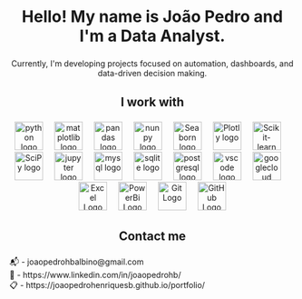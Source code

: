 <h1 align="center">Hello! My name is João Pedro and I'm a Data Analyst.</h1>

###

<p align="center">Currently, I'm developing projects focused on automation, dashboards, and data-driven decision making.</p>

###

<h2 align="center">I work with</h2>

###

<div align="center">
  <img src="https://cdn.jsdelivr.net/gh/devicons/devicon/icons/python/python-original.svg" height="50" alt="python logo"  />
  <img width="12" />
  <img src="https://img.icons8.com/?size=1200&id=TkX1totjFmAD&format=png" height="50" alt="matplotlib logo"  />
  <img width="12" />
  <img src="https://img.icons8.com/?size=512&id=xSkewUSqtErH&format=png" height="50" alt="pandas logo"  />
  <img width="12" />
  <img src="https://www.svgrepo.com/show/373938/numpy.svg" height="50" alt="nunpy logo"  />
  <img width="12" />
  <img src="https://cdn.worldvectorlogo.com/logos/seaborn-1.svg" height="50" alt="Seaborn logo"  />
  <img width="12" />
  <img src="https://www.vectorlogo.zone/logos/plotly/plotly-official.svg" height="50" alt="Plotly logo"  />
  <img width="12" />
  <img src="https://upload.wikimedia.org/wikipedia/commons/thumb/0/05/Scikit_learn_logo_small.svg/2560px-Scikit_learn_logo_small.svg.png" height="50" alt="Scikit-learn logo"  />
  <img width="12" />
  <img src="https://upload.wikimedia.org/wikipedia/commons/thumb/b/b2/SCIPY_2.svg/1200px-SCIPY_2.svg.png" height="50" alt="SciPy logo"  />
  <img width="12" />

  <img src="https://cdn.jsdelivr.net/gh/devicons/devicon/icons/jupyter/jupyter-original.svg" height="50" alt="jupyter logo"  />
  <img width="12" />
  <img src="https://cdn.jsdelivr.net/gh/devicons/devicon/icons/mysql/mysql-original.svg" height="50" alt="mysql logo"  />
  <img width="12" />
  <img src="https://cdn.jsdelivr.net/gh/devicons/devicon/icons/sqlite/sqlite-original.svg" height="50" alt="sqlite logo"  />
  <img width="12" />
  <img src="https://cdn.jsdelivr.net/gh/devicons/devicon/icons/postgresql/postgresql-original.svg" height="50" alt="postgresql logo"  />
  <img width="12" />
  <img src="https://cdn.jsdelivr.net/gh/devicons/devicon/icons/vscode/vscode-original.svg" height="50" alt="vscode logo"  />
  <img width="12" />
  <img src="https://cdn.jsdelivr.net/gh/devicons/devicon/icons/googlecloud/googlecloud-original.svg" height="50" alt="googlecloud logo"  />
  <img width="12" />
  <img src="https://download.logo.wine/logo/Microsoft_Excel/Microsoft_Excel-Logo.wine.png" height="50" alt="Excel Logo"  />
  <img width="12" />
  <img src="https://github.com/microsoft/PowerBI-Icons/blob/main/PNG/Desktop.png" height="50" alt="PowerBi Logo"  />
  <img width="12" />
  <img src="https://git-scm.com/images/logos/downloads/Git-Logo-2Color.png" height="50" alt="Git Logo"  />
  <img width="12" />
  <img src="https://cdn.worldvectorlogo.com/logos/github-icon-2.svg" height="50" alt="GitHub Logo"  />
</div>

###

<h2 align="center">Contact me</h2>

###

<p align="left">📬 - joaopedrohbalbino@gmail.com<br>💼 - https://www.linkedin.com/in/joaopedrohb/<br>📋 - https://joaopedrohenriquesb.github.io/portfolio/</p>

###
